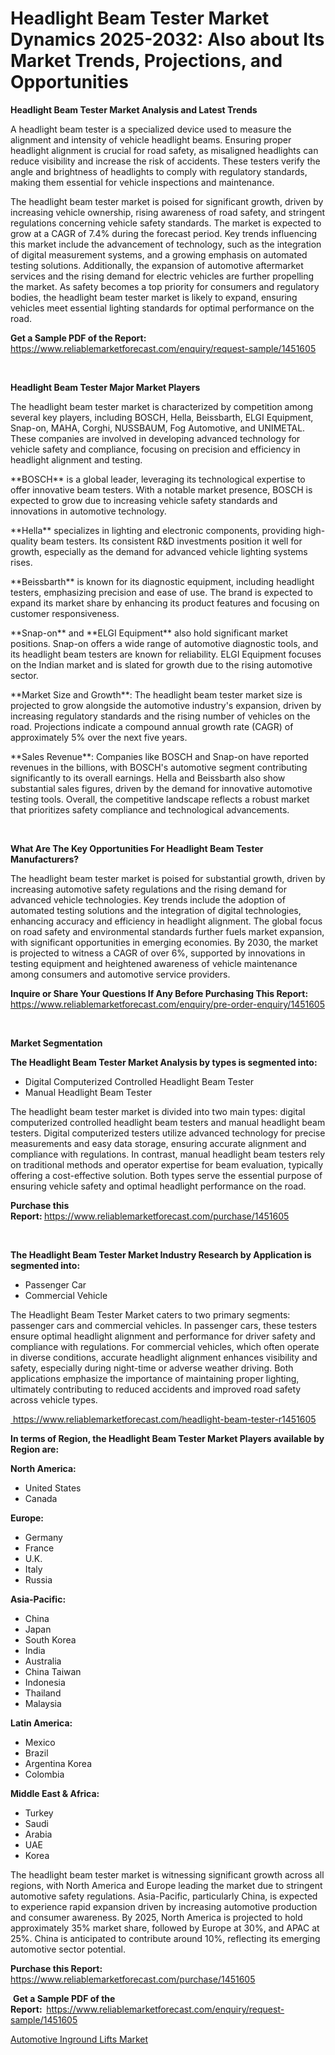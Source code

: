 <p><h1>Headlight Beam Tester Market Dynamics 2025-2032: Also about Its Market Trends, Projections, and Opportunities</h1></p><p><strong>Headlight Beam Tester Market Analysis and Latest Trends</strong></p>
<p><p>A headlight beam tester is a specialized device used to measure the alignment and intensity of vehicle headlight beams. Ensuring proper headlight alignment is crucial for road safety, as misaligned headlights can reduce visibility and increase the risk of accidents. These testers verify the angle and brightness of headlights to comply with regulatory standards, making them essential for vehicle inspections and maintenance.</p><p>The headlight beam tester market is poised for significant growth, driven by increasing vehicle ownership, rising awareness of road safety, and stringent regulations concerning vehicle safety standards. The market is expected to grow at a CAGR of 7.4% during the forecast period. Key trends influencing this market include the advancement of technology, such as the integration of digital measurement systems, and a growing emphasis on automated testing solutions. Additionally, the expansion of automotive aftermarket services and the rising demand for electric vehicles are further propelling the market. As safety becomes a top priority for consumers and regulatory bodies, the headlight beam tester market is likely to expand, ensuring vehicles meet essential lighting standards for optimal performance on the road.</p></p>
<p><strong>Get a Sample PDF of the Report:&nbsp;</strong> <a href="https://www.reliablemarketforecast.com/enquiry/request-sample/1451605?utm_campaign=1102&utm_medium=2&utm_source=Github&utm_content=ia&utm_term=18022025&utm_id=headlight-beam-tester">https://www.reliablemarketforecast.com/enquiry/request-sample/1451605</a></p>
<p>&nbsp;</p>
<p><strong>Headlight Beam Tester Major Market Players</strong></p>
<p><p>The headlight beam tester market is characterized by competition among several key players, including BOSCH, Hella, Beissbarth, ELGI Equipment, Snap-on, MAHA, Corghi, NUSSBAUM, Fog Automotive, and UNIMETAL. These companies are involved in developing advanced technology for vehicle safety and compliance, focusing on precision and efficiency in headlight alignment and testing.</p><p>**BOSCH** is a global leader, leveraging its technological expertise to offer innovative beam testers. With a notable market presence, BOSCH is expected to grow due to increasing vehicle safety standards and innovations in automotive technology.</p><p>**Hella** specializes in lighting and electronic components, providing high-quality beam testers. Its consistent R&D investments position it well for growth, especially as the demand for advanced vehicle lighting systems rises.</p><p>**Beissbarth** is known for its diagnostic equipment, including headlight testers, emphasizing precision and ease of use. The brand is expected to expand its market share by enhancing its product features and focusing on customer responsiveness.</p><p>**Snap-on** and **ELGI Equipment** also hold significant market positions. Snap-on offers a wide range of automotive diagnostic tools, and its headlight beam testers are known for reliability. ELGI Equipment focuses on the Indian market and is slated for growth due to the rising automotive sector.</p><p>**Market Size and Growth**: The headlight beam tester market size is projected to grow alongside the automotive industry's expansion, driven by increasing regulatory standards and the rising number of vehicles on the road. Projections indicate a compound annual growth rate (CAGR) of approximately 5% over the next five years.</p><p>**Sales Revenue**: Companies like BOSCH and Snap-on have reported revenues in the billions, with BOSCH's automotive segment contributing significantly to its overall earnings. Hella and Beissbarth also show substantial sales figures, driven by the demand for innovative automotive testing tools. Overall, the competitive landscape reflects a robust market that prioritizes safety compliance and technological advancements.</p></p>
<p>&nbsp;</p>
<p><strong>What Are The Key Opportunities For Headlight Beam Tester Manufacturers?</strong></p>
<p><p>The headlight beam tester market is poised for substantial growth, driven by increasing automotive safety regulations and the rising demand for advanced vehicle technologies. Key trends include the adoption of automated testing solutions and the integration of digital technologies, enhancing accuracy and efficiency in headlight alignment. The global focus on road safety and environmental standards further fuels market expansion, with significant opportunities in emerging economies. By 2030, the market is projected to witness a CAGR of over 6%, supported by innovations in testing equipment and heightened awareness of vehicle maintenance among consumers and automotive service providers.</p></p>
<p><strong>Inquire or Share Your Questions If Any Before Purchasing This Report:</strong> <a href="https://www.reliablemarketforecast.com/enquiry/pre-order-enquiry/1451605?utm_campaign=1102&utm_medium=2&utm_source=Github&utm_content=ia&utm_term=18022025&utm_id=headlight-beam-tester">https://www.reliablemarketforecast.com/enquiry/pre-order-enquiry/1451605</a></p>
<p>&nbsp;</p>
<p><strong>Market Segmentation</strong></p>
<p><strong>The Headlight Beam Tester Market Analysis by types is segmented into:</strong></p>
<p><ul><li>Digital Computerized Controlled Headlight Beam Tester</li><li>Manual Headlight Beam Tester</li></ul></p>
<p><p>The headlight beam tester market is divided into two main types: digital computerized controlled headlight beam testers and manual headlight beam testers. Digital computerized testers utilize advanced technology for precise measurements and easy data storage, ensuring accurate alignment and compliance with regulations. In contrast, manual headlight beam testers rely on traditional methods and operator expertise for beam evaluation, typically offering a cost-effective solution. Both types serve the essential purpose of ensuring vehicle safety and optimal headlight performance on the road.</p></p>
<p><strong>Purchase this Report:&nbsp;</strong><a href="https://www.reliablemarketforecast.com/purchase/1451605?utm_campaign=1102&utm_medium=2&utm_source=Github&utm_content=ia&utm_term=18022025&utm_id=headlight-beam-tester">https://www.reliablemarketforecast.com/purchase/1451605</a></p>
<p>&nbsp;</p>
<p><strong>The Headlight Beam Tester Market Industry Research by Application is segmented into:</strong></p>
<p><ul><li>Passenger Car</li><li>Commercial Vehicle</li></ul></p>
<p><p>The Headlight Beam Tester Market caters to two primary segments: passenger cars and commercial vehicles. In passenger cars, these testers ensure optimal headlight alignment and performance for driver safety and compliance with regulations. For commercial vehicles, which often operate in diverse conditions, accurate headlight alignment enhances visibility and safety, especially during night-time or adverse weather driving. Both applications emphasize the importance of maintaining proper lighting, ultimately contributing to reduced accidents and improved road safety across vehicle types.</p></p>
<p><a href="https://www.reliablemarketforecast.com/headlight-beam-tester-r1451605?utm_campaign=1102&utm_medium=2&utm_source=Github&utm_content=ia&utm_term=18022025&utm_id=headlight-beam-tester">&nbsp;https://www.reliablemarketforecast.com/headlight-beam-tester-r1451605</a></p>
<p><strong>In terms of Region, the Headlight Beam Tester Market Players available by Region are:</strong></p>
<p>
    <p> <strong> North America: </strong>
        <ul>
            <li>United States</li>
            <li>Canada</li>
        </ul>
        </p> 
    <p> <strong> Europe: </strong>
        <ul>
            <li>Germany</li>
            <li>France</li>
            <li>U.K.</li>
            <li>Italy</li>
            <li>Russia</li>
        </ul>
        </p> 
    <p> <strong> Asia-Pacific: </strong>
        <ul>
            <li>China</li>
            <li>Japan</li>
            <li>South Korea</li>
            <li>India</li>
            <li>Australia</li>
            <li>China Taiwan</li>
            <li>Indonesia</li>
            <li>Thailand</li>
            <li>Malaysia</li>
        </ul>
        </p> 
    <p> <strong> Latin America: </strong>
        <ul>
            <li>Mexico</li>
            <li>Brazil</li>
            <li>Argentina Korea</li>
            <li>Colombia</li>
        </ul>
        </p> 
    <p> <strong> Middle East & Africa: </strong>
        <ul>
            <li>Turkey</li>
            <li>Saudi</li>
            <li>Arabia</li>
            <li>UAE</li>
            <li>Korea</li>
        </ul>
    </p>
    </p>
<p><p>The headlight beam tester market is witnessing significant growth across all regions, with North America and Europe leading the market due to stringent automotive safety regulations. Asia-Pacific, particularly China, is expected to experience rapid expansion driven by increasing automotive production and consumer awareness. By 2025, North America is projected to hold approximately 35% market share, followed by Europe at 30%, and APAC at 25%. China is anticipated to contribute around 10%, reflecting its emerging automotive sector potential.</p></p>
<p><strong>Purchase this Report: </strong><a href="https://www.reliablemarketforecast.com/purchase/1451605?utm_campaign=1102&utm_medium=2&utm_source=Github&utm_content=ia&utm_term=18022025&utm_id=headlight-beam-tester">https://www.reliablemarketforecast.com/purchase/1451605</a></p>
<p>&nbsp;<strong>Get a Sample PDF of the Report:&nbsp;&nbsp;</strong><a href="https://www.reliablemarketforecast.com/enquiry/request-sample/1451605?utm_campaign=1102&utm_medium=2&utm_source=Github&utm_content=ia&utm_term=18022025&utm_id=headlight-beam-tester">https://www.reliablemarketforecast.com/enquiry/request-sample/1451605</a></p>
<p><strong></strong></p>
<p><p><a href="https://github.com/vimar16th/Market-Research-Report-List-7/blob/main/automotive-inground-lifts-market.md?utm_campaign=1102&utm_medium=2&utm_source=Github&utm_content=ia&utm_term=18022025&utm_id=headlight-beam-tester">Automotive Inground Lifts Market</a></p></p>